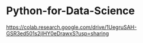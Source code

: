 # Python-for-Data-Science
https://colab.research.google.com/drive/1UegruSAH-GSR3ed501s2jIHY0eDrawxS?usp=sharing
